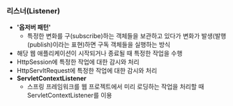 ### 리스너(Listener)
* **'옵저버 패턴'**
  * 특정한 변화를 구(subscribe)하는 객체들을 보관하고 있다가 변화가 발생(발행(publish)이라는 표현)하면 구독 객체들을 실행하는 방식
* 해당 웹 애플리케이션이 시작되거나 종료될 때 특정한 작업을 수행
* HttpSession에 특정한 작업에 대한 감시와 처리
* HttpServltRequest에 특정한 작업에 대한 감시와 처리
* **ServletContextListener**
  * 스프링 프레임워크를 웹 프로젝트에서 미리 로딩하는 작업을 처리할 때 ServletContextListener를 이용
